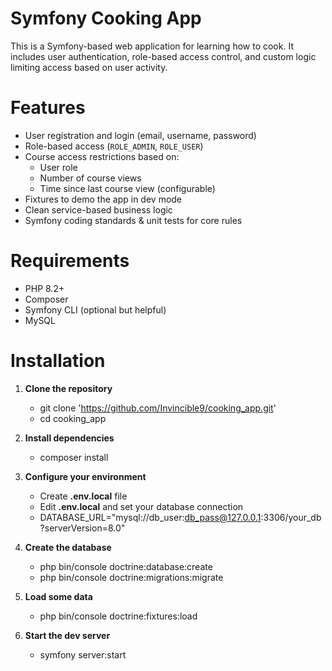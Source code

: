 # Symfony Cooking App

This is a Symfony-based web application for learning how to cook. 
It includes user authentication, role-based access control, and custom logic limiting access based on user activity.

# Features

- User registration and login (email, username, password)
- Role-based access (`ROLE_ADMIN`, `ROLE_USER`)
- Course access restrictions based on:
  - User role
  - Number of course views
  - Time since last course view (configurable)
- Fixtures to demo the app in dev mode
- Clean service-based business logic
- Symfony coding standards & unit tests for core rules

# Requirements

- PHP 8.2+
- Composer
- Symfony CLI (optional but helpful)
- MySQL

# Installation

1.  **Clone the repository**
     - git clone 'https://github.com/Invincible9/cooking_app.git'
     - cd cooking_app

2. **Install dependencies**
   - composer install

3. **Configure your environment**
   - Create **.env.local** file
   - Edit **.env.local** and set your database connection
   - DATABASE_URL="mysql://db_user:db_pass@127.0.0.1:3306/your_db?serverVersion=8.0"

4. **Create the database**
   - php bin/console doctrine:database:create
   - php bin/console doctrine:migrations:migrate

5. **Load some data**
   - php bin/console doctrine:fixtures:load

6. **Start the dev server**
   - symfony server:start